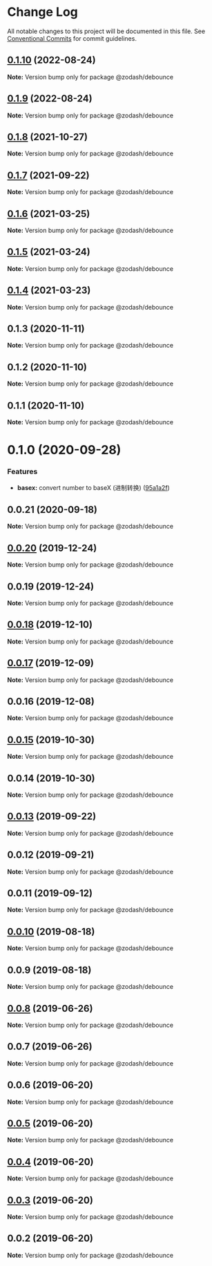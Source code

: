# Change Log

All notable changes to this project will be documented in this file.
See [Conventional Commits](https://conventionalcommits.org) for commit guidelines.

## [0.1.10](https://github.com/zcorky/zodash/compare/@zodash/debounce@0.1.9...@zodash/debounce@0.1.10) (2022-08-24)

**Note:** Version bump only for package @zodash/debounce





## [0.1.9](https://github.com/zcorky/zodash/compare/@zodash/debounce@0.1.8...@zodash/debounce@0.1.9) (2022-08-24)

**Note:** Version bump only for package @zodash/debounce





## [0.1.8](https://github.com/zcorky/zodash/compare/@zodash/debounce@0.1.7...@zodash/debounce@0.1.8) (2021-10-27)

**Note:** Version bump only for package @zodash/debounce





## [0.1.7](https://github.com/zcorky/zodash/compare/@zodash/debounce@0.1.6...@zodash/debounce@0.1.7) (2021-09-22)

**Note:** Version bump only for package @zodash/debounce





## [0.1.6](https://github.com/zcorky/zodash/compare/@zodash/debounce@0.1.5...@zodash/debounce@0.1.6) (2021-03-25)

**Note:** Version bump only for package @zodash/debounce





## [0.1.5](https://github.com/zcorky/zodash/compare/@zodash/debounce@0.1.4...@zodash/debounce@0.1.5) (2021-03-24)

**Note:** Version bump only for package @zodash/debounce





## [0.1.4](https://github.com/zcorky/zodash/compare/@zodash/debounce@0.1.3...@zodash/debounce@0.1.4) (2021-03-23)

**Note:** Version bump only for package @zodash/debounce





## 0.1.3 (2020-11-11)

**Note:** Version bump only for package @zodash/debounce





## 0.1.2 (2020-11-10)

**Note:** Version bump only for package @zodash/debounce





## 0.1.1 (2020-11-10)

**Note:** Version bump only for package @zodash/debounce





# 0.1.0 (2020-09-28)


### Features

* **basex:** convert number to baseX (进制转换) ([95a1a2f](https://github.com/zcorky/zodash/commit/95a1a2f361d73de5caa3b8e297c1643e97e40983))





## 0.0.21 (2020-09-18)

**Note:** Version bump only for package @zodash/debounce





## [0.0.20](https://github.com/zcorky/zodash/compare/@zodash/debounce@0.0.19...@zodash/debounce@0.0.20) (2019-12-24)

**Note:** Version bump only for package @zodash/debounce





## 0.0.19 (2019-12-24)

**Note:** Version bump only for package @zodash/debounce





## [0.0.18](https://github.com/zcorky/zodash/compare/@zodash/debounce@0.0.17...@zodash/debounce@0.0.18) (2019-12-10)

**Note:** Version bump only for package @zodash/debounce





## [0.0.17](https://github.com/zcorky/zodash/compare/@zodash/debounce@0.0.16...@zodash/debounce@0.0.17) (2019-12-09)

**Note:** Version bump only for package @zodash/debounce





## 0.0.16 (2019-12-08)

**Note:** Version bump only for package @zodash/debounce





## [0.0.15](https://github.com/zcorky/zodash/compare/@zodash/debounce@0.0.14...@zodash/debounce@0.0.15) (2019-10-30)

**Note:** Version bump only for package @zodash/debounce





## 0.0.14 (2019-10-30)

**Note:** Version bump only for package @zodash/debounce





## [0.0.13](https://github.com/zcorky/zodash/compare/@zodash/debounce@0.0.12...@zodash/debounce@0.0.13) (2019-09-22)

**Note:** Version bump only for package @zodash/debounce





## 0.0.12 (2019-09-21)

**Note:** Version bump only for package @zodash/debounce





## 0.0.11 (2019-09-12)

**Note:** Version bump only for package @zodash/debounce





## [0.0.10](https://github.com/zcorky/zodash/compare/@zodash/debounce@0.0.9...@zodash/debounce@0.0.10) (2019-08-18)

**Note:** Version bump only for package @zodash/debounce





## 0.0.9 (2019-08-18)

**Note:** Version bump only for package @zodash/debounce





## [0.0.8](https://github.com/zcorky/zodash/compare/@zodash/debounce@0.0.7...@zodash/debounce@0.0.8) (2019-06-26)

**Note:** Version bump only for package @zodash/debounce





## 0.0.7 (2019-06-26)

**Note:** Version bump only for package @zodash/debounce





## 0.0.6 (2019-06-20)

**Note:** Version bump only for package @zodash/debounce





## [0.0.5](https://github.com/zcorky/zodash/compare/@zodash/debounce@0.0.4...@zodash/debounce@0.0.5) (2019-06-20)

**Note:** Version bump only for package @zodash/debounce





## [0.0.4](https://github.com/zcorky/zodash/compare/@zodash/debounce@0.0.3...@zodash/debounce@0.0.4) (2019-06-20)

**Note:** Version bump only for package @zodash/debounce





## [0.0.3](https://github.com/zcorky/zodash/compare/@zodash/debounce@0.0.2...@zodash/debounce@0.0.3) (2019-06-20)

**Note:** Version bump only for package @zodash/debounce





## 0.0.2 (2019-06-20)

**Note:** Version bump only for package @zodash/debounce
